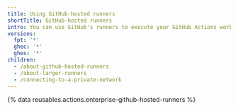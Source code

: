 ```yaml
---
title: Using GitHub-hosted runners
shortTitle: GitHub-hosted runners
intro: You can use GitHub's runners to execute your GitHub Actions workflows.
versions:
  fpt: '*'
  ghec: '*'
  ghes: '*'
children:
  - /about-github-hosted-runners
  - /about-larger-runners
  - /connecting-to-a-private-network
---
```


{% data reusables.actions.enterprise-github-hosted-runners %}
